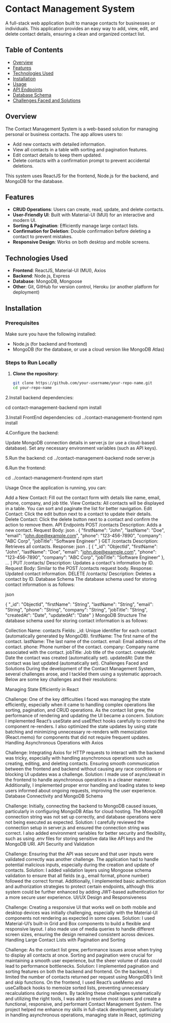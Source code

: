 # Contact Management System

A full-stack web application built to manage contacts for businesses or individuals. This application provides an easy way to add, view, edit, and delete contact details, ensuring a clean and organized contact list.

## Table of Contents
- [Overview](#overview)
- [Features](#features)
- [Technologies Used](#technologies-used)
- [Installation](#installation)
- [Usage](#usage)
- [API Endpoints](#api-endpoints)
- [Database Schema](#database-schema)
- [Challenges Faced and Solutions](#challenges-faced-and-solutions)

## Overview
The Contact Management System is a web-based solution for managing personal or business contacts. The app allows users to:

- Add new contacts with detailed information.
- View all contacts in a table with sorting and pagination features.
- Edit contact details to keep them updated.
- Delete contacts with a confirmation prompt to prevent accidental deletions.

This system uses ReactJS for the frontend, Node.js for the backend, and MongoDB for the database.

## Features
- **CRUD Operations**: Users can create, read, update, and delete contacts.
- **User-Friendly UI**: Built with Material-UI (MUI) for an interactive and modern UI.
- **Sorting & Pagination**: Efficiently manage large contact lists.
- **Confirmation for Deletion**: Double confirmation before deleting a contact to prevent mistakes.
- **Responsive Design**: Works on both desktop and mobile screens.

## Technologies Used
- **Frontend**: ReactJS, Material-UI (MUI), Axios
- **Backend**: Node.js, Express
- **Database**: MongoDB, Mongoose
- **Other**: Git, GitHub for version control, Heroku (or another platform for deployment)

## Installation

### Prerequisites
Make sure you have the following installed:
- Node.js (for backend and frontend)
- MongoDB (for the database, or use a cloud version like MongoDB Atlas)

### Steps to Run Locally

1. **Clone the repository**:
   ```bash
   git clone https://github.com/your-username/your-repo-name.git
   cd your-repo-name


2.Install backend dependencies:

cd contact-management-backend
npm install

3.Install FrontEnd dependencies:
cd ../contact-management-frontend
npm install


4.Configure the backend:

Update MongoDB connection details in server.js (or use a cloud-based database).
Set any necessary environment variables (such as API keys).

5.Run the backend:
cd ../contact-management-backend
node server.js

6.Run the frontend:

cd ../contact-management-frontend
npm start


Usage
Once the application is running, you can:

Add a New Contact: Fill out the contact form with details like name, email, phone, company, and job title.
View Contacts: All contacts will be displayed in a table. You can sort and paginate the list for better navigation.
Edit Contact: Click the edit button next to a contact to update their details.
Delete Contact: Click the delete button next to a contact and confirm the action to remove them.
API Endpoints
POST /contacts
Description: Adds a new contact.
Request Body:
json
.
{
  "firstName": "John",
  "lastName": "Doe",
  "email": "john.doe@example.com",
  "phone": "123-456-7890",
  "company": "ABC Corp",
  "jobTitle": "Software Engineer"
}
GET /contacts
Description: Retrieves all contacts.
Response:
json
.
[
  {
    "_id": "ObjectId",
    "firstName": "John",
    "lastName": "Doe",
    "email": "john.doe@example.com",
    "phone": "123-456-7890",
    "company": "ABC Corp",
    "jobTitle": "Software Engineer"
  },
  ...
]
PUT /contacts/
Description: Updates a contact's information by ID.
Request Body: Similar to the POST /contacts request body.
Response: Updated contact information.
DELETE /contacts/
Description: Deletes a contact by ID.
Database Schema
The database schema used for storing contact information is as follows:

json

{
  "_id": "ObjectId",
  "firstName": "String",
  "lastName": "String",
  "email": "String",
  "phone": "String",
  "company": "String",
  "jobTitle": "String",
  "createdAt": "Date",
  "updatedAt": "Date"
}
MongoDB Structure
The database schema used for storing contact information is as follows:

Collection Name: contacts
Fields:
_id: Unique identifier for each contact (automatically generated by MongoDB).
firstName: The first name of the contact.
lastName: The last name of the contact.
email: Email address of the contact.
phone: Phone number of the contact.
company: Company name associated with the contact.
jobTitle: Job title of the contact.
createdAt: Date the contact was created (automatically set).
updatedAt: Date the contact was last updated (automatically set).
Challenges Faced and Solutions
During the development of the Contact Management System, several challenges arose, and I tackled them using a systematic approach. Below are some key challenges and their resolutions:

Managing State Efficiently in React

Challenge: One of the key difficulties I faced was managing the state efficiently, especially when it came to handling complex operations like sorting, pagination, and CRUD operations. As the contact list grew, the performance of rendering and updating the UI became a concern.
Solution: I implemented React’s useState and useEffect hooks carefully to control the component re-renders. I also optimized the state updates by using state batching and minimizing unnecessary re-renders with memoization (React.memo) for components that did not require frequent updates.
Handling Asynchronous Operations with Axios

Challenge: Integrating Axios for HTTP requests to interact with the backend was tricky, especially with handling asynchronous operations such as creating, editing, and deleting contacts. Ensuring smooth communication between the frontend and backend without causing any race conditions or blocking UI updates was a challenge.
Solution: I made use of async/await in the frontend to handle asynchronous operations in a cleaner manner. Additionally, I implemented proper error handling and loading states to keep users informed about ongoing requests, improving the user experience.
Database Connectivity and MongoDB Schema

Challenge: Initially, connecting the backend to MongoDB caused issues, particularly in configuring MongoDB Atlas for cloud hosting. The MongoDB connection string was not set up correctly, and database operations were not being executed as expected.
Solution: I carefully reviewed the connection setup in server.js and ensured the connection string was correct. I also added environment variables for better security and flexibility, such as using .env files for storing sensitive data like API keys and the MongoDB URI.
API Security and Validation

Challenge: Ensuring that the API was secure and that user inputs were validated correctly was another challenge. The application had to handle potential malicious inputs, especially during the creation and update of contacts.
Solution: I added validation layers using Mongoose schema validation to ensure that all fields (e.g., email format, phone number) followed the correct format. Additionally, I implemented basic authentication and authorization strategies to protect certain endpoints, although this system could be further enhanced by adding JWT-based authentication for a more secure user experience.
UI/UX Design and Responsiveness

Challenge: Creating a responsive UI that works well on both mobile and desktop devices was initially challenging, especially with the Material-UI components not rendering as expected in some cases.
Solution: I used Material-UI’s built-in Grid and Box components to build a flexible and responsive layout. I also made use of media queries to handle different screen sizes, ensuring the design remained consistent across devices.
Handling Large Contact Lists with Pagination and Sorting

Challenge: As the contact list grew, performance issues arose when trying to display all contacts at once. Sorting and pagination were crucial for maintaining a smooth user experience, but the sheer volume of data could lead to performance bottlenecks.
Solution: I implemented pagination and sorting features on both the backend and frontend. On the backend, I limited the number of contacts returned per request using MongoDB’s limit and skip functions. On the frontend, I used React’s useMemo and useCallback hooks to memoize sorted lists, preventing unnecessary recalculations during renders.
By tackling these challenges systematically and utilizing the right tools, I was able to resolve most issues and create a functional, responsive, and performant Contact Management System. The project helped me enhance my skills in full-stack development, particularly in handling asynchronous operations, managing state in React, optimizing